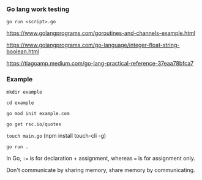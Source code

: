 
### Go lang work testing


` go run <script>.go `

https://www.golangprograms.com/goroutines-and-channels-example.html


https://www.golangprograms.com/go-language/integer-float-string-boolean.html


https://tiagoamp.medium.com/go-lang-practical-reference-37eaa78bfca7


### Example


`mkdir example`


`cd example`


`go mod init example.com`


`go get rsc.io/quotes`


`touch main.go` (npm install touch-cli -g)


`go run . `


In Go, `:=` is for declaration + assignment, whereas `=` is for assignment only.






Don't communicate by sharing memory, share memory by communicating.
